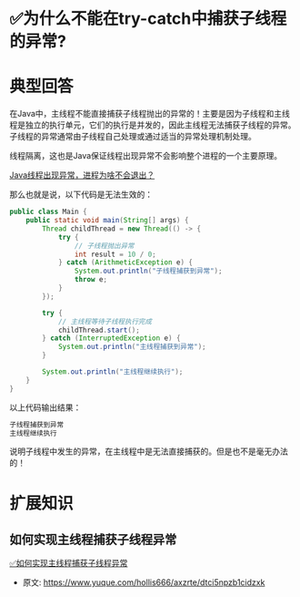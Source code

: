 # ✅为什么不能在try-catch中捕获子线程的异常?
<!--page header-->

<a name="kly0w"></a>
# 典型回答

在Java中，主线程不能直接捕获子线程抛出的异常的！主要是因为子线程和主线程是独立的执行单元，它们的执行是并发的，因此主线程无法捕获子线程的异常。子线程的异常通常由子线程自己处理或通过适当的异常处理机制处理。

线程隔离，这也是Java保证线程出现异常不会影响整个进程的一个主要原理。

[Java线程出现异常，进程为啥不会退出？](https://www.yuque.com/hollis666/axzrte/vhge9qann70zsrag?view=doc_embed)

那么也就是说，以下代码是无法生效的：

```java
public class Main {
    public static void main(String[] args) {
        Thread childThread = new Thread(() -> {
            try {
                // 子线程抛出异常
                int result = 10 / 0;
            } catch (ArithmeticException e) {
                System.out.println("子线程捕获到异常");
                throw e;
            }
        });

        try {
            // 主线程等待子线程执行完成
            childThread.start();
        } catch (InterruptedException e) {
            System.out.println("主线程捕获到异常");
        }

        System.out.println("主线程继续执行");
    }
}

```

以上代码输出结果：

```java
子线程捕获到异常
主线程继续执行
```

说明子线程中发生的异常，在主线程中是无法直接捕获的。但是也不是毫无办法的！

<a name="jmpNk"></a>
# 扩展知识
<a name="vidLr"></a>
## 如何实现主线程捕获子线程异常

[✅如何实现主线程捕获子线程异常](https://www.yuque.com/hollis666/axzrte/iao166g9qgzld9e3?view=doc_embed)



<!--page footer-->
- 原文: <https://www.yuque.com/hollis666/axzrte/dtci5npzb1cidzxk>